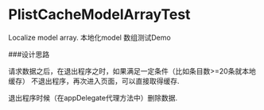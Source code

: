 # PlistCacheModelArrayTest
Localize model array.  本地化model 数组测试Demo

###设计思路

请求数据之后，在退出程序之时，如果满足一定条件（比如条目数>=20条就本地缓存）
不退出程序，再次进入页面，可以直接取得缓存.

退出程序时候（在appDelegate代理方法中）删除数据.




